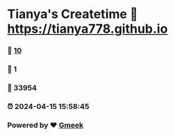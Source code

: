 # Tianya's Createtime :link: https://tianya778.github.io 
### :page_facing_up: [10](https://tianya778.github.io/tag.html) 
### :speech_balloon: 1 
### :hibiscus: 33954 
### :alarm_clock: 2024-04-15 15:58:45 
### Powered by :heart: [Gmeek](https://github.com/Meekdai/Gmeek)
